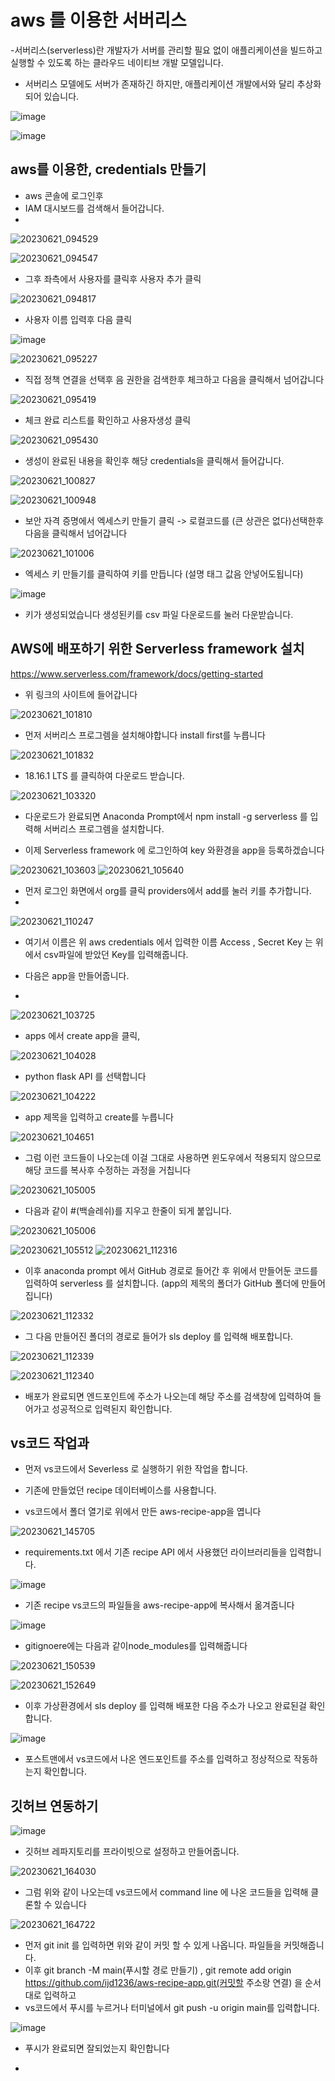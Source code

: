 # aws 를 이용한 서버리스


-서버리스(serverless)란 개발자가 서버를 관리할 필요 없이 애플리케이션을 빌드하고 실행할 수 있도록 하는 클라우드 네이티브 개발 모델입니다.

- 서버리스 모델에도 서버가 존재하긴 하지만, 애플리케이션 개발에서와 달리 추상화되어 있습니다.


![image](https://github.com/ijd1236/Serverless_Application/assets/130967884/1e3f3b40-0a02-49a6-ad06-6d9b3cf34b54)


![image](https://github.com/ijd1236/Serverless_Application/assets/130967884/7dc39da5-a0d4-43af-90ad-d407bbcbc4af)


## aws를 이용한, credentials 만들기


- aws 콘솔에 로그인후
- IAM 대시보드를 검색해서 들어갑니다.
- 
![20230621_094529](https://github.com/ijd1236/Serverless_Application/assets/130967884/94dff875-96a1-4d36-bf7f-c6a8cad8c676)

![20230621_094547](https://github.com/ijd1236/Serverless_Application/assets/130967884/3ef3e5b5-3176-4a2a-b63e-d823ad29e62d)

- 그후 좌측에서 사용자를 클릭후 사용자 추가 클릭

![20230621_094817](https://github.com/ijd1236/Serverless_Application/assets/130967884/2e89de22-04ed-4319-a03f-dbd31cc3039c)

- 사용자 이름 입력후 다음 클릭

![image](https://github.com/ijd1236/Serverless_Application/assets/130967884/9ad7d3ad-01ac-4053-93d2-9eb4fb67a2f6)


![20230621_095227](https://github.com/ijd1236/Serverless_Application/assets/130967884/8f40ffcc-1b9f-4c0f-b38f-6ff9a2b27366)

- 직접 정책 연결을 선택후 음 권한을 검색한후 체크하고 다음을 클릭해서 넘어갑니다

![20230621_095419](https://github.com/ijd1236/Serverless_Application/assets/130967884/7711de84-09b1-4842-af51-6e2edac7814f)


- 체크 완료 리스트를 확인하고 사용자생성 클릭

![20230621_095430](https://github.com/ijd1236/Serverless_Application/assets/130967884/249e2432-199c-41a9-84a6-1808e0c152e1)


- 생성이 완료된 내용을 확인후 해당 credentials을 클릭해서 들어갑니다.

![20230621_100827](https://github.com/ijd1236/Serverless_Application/assets/130967884/862d226f-744e-4b17-8659-9f0fed0071b1)


![20230621_100948](https://github.com/ijd1236/Serverless_Application/assets/130967884/215bda91-f176-4d0c-b7b7-6deeaa15db0c)

- 보안 자격 증명에서 엑세스키 만들기 클릭 -> 로컬코드를 (큰 상관은 없다)선택한후 다음을 클릭해서 넘어갑니다

![20230621_101006](https://github.com/ijd1236/Serverless_Application/assets/130967884/edaa6083-6802-4639-8635-dbe6ed3d88af)

- 엑세스 키 만들기를 클릭하여 키를 만듭니다 (설명 태그 값음 안넣어도됩니다)

![image](https://github.com/ijd1236/Serverless_Application/assets/130967884/bd93d886-a1a2-43e0-bca8-95e41e3f95f4)


- 키가 생성되었습니다 생성된키를  csv 파일 다운로드를 눌러 다운받습니다.


## AWS에 배포하기 위한 Serverless framework 설치

https://www.serverless.com/framework/docs/getting-started

- 위 링크의 사이트에 들어갑니다

![20230621_101810](https://github.com/ijd1236/Serverless_Application/assets/130967884/5054138f-6a3d-4b3a-a8e7-841e6098fb02)

- 먼저 서버리스 프로그렘을 설치해야합니다  install first를 누릅니다


![20230621_101832](https://github.com/ijd1236/Serverless_Application/assets/130967884/24bebfe0-ffc3-4672-8a00-1151db99ccac)

- 18.16.1 LTS 를 클릭하여 다운로드 받습니다.


![20230621_103320](https://github.com/ijd1236/Serverless_Application/assets/130967884/a39af734-6299-4617-85a4-0f1920bab621)


- 다운로드가 완료되면 Anaconda Prompt에서 npm install -g serverless 를 입력해 서버리스 프로그렘을 설치합니다.

- 이제 Serverless framework 에 로그인하여 key 와환경을 app을 등록하겠습니다

![20230621_103603](https://github.com/ijd1236/Serverless_Application/assets/130967884/a35ad696-4788-4f3c-92e1-8cdfb0b8c189)
![20230621_105640](https://github.com/ijd1236/Serverless_Application/assets/130967884/971d216c-1d42-413d-9640-d5b8b7b06900)

- 먼저 로그인 화면에서 org를 클릭 providers에서  add를 눌러 키를 추가합니다.
- 
![20230621_110247](https://github.com/ijd1236/Serverless_Application/assets/130967884/2f2728af-21fa-4e5f-802d-4541d8724474)

- 여기서 이름은 위 aws  credentials 에서 입력한 이름 Access , Secret Key 는 위에서 csv파일에 받았던 Key를 입력해줍니다.


- 다음은 app을 만들어줍니다.
- 
![20230621_103725](https://github.com/ijd1236/Serverless_Application/assets/130967884/b397f9da-3bea-45cb-9dc5-02fe59e9562d)

- apps 에서 create  app을 클릭,

![20230621_104028](https://github.com/ijd1236/Serverless_Application/assets/130967884/093457df-1ad3-4486-a472-e83c03ca9c8a)

- python flask API 를 선택합니다

![20230621_104222](https://github.com/ijd1236/Serverless_Application/assets/130967884/4af6a4bf-a383-4f4f-b5d6-e6298aec6bbc)


- app 제목을 입력하고 create를 누릅니다

![20230621_104651](https://github.com/ijd1236/Serverless_Application/assets/130967884/72211d2c-d780-4675-8ed9-b6dbf2867713)

- 그럼 이런 코드들이 나오는데 이걸 그대로 사용하면 윈도우에서 적용되지 않으므로 해당 코드를 복사후 수정하는 과정을 거칩니다

![20230621_105005](https://github.com/ijd1236/Serverless_Application/assets/130967884/d184c6ad-3036-45f6-8ff1-68b31de7445e)

- 다음과 같이 #(백슬레쉬)를 지우고 한줄이 되게 붙입니다.

![20230621_105006](https://github.com/ijd1236/Serverless_Application/assets/130967884/0988ee34-eb34-46dc-a546-1df01bc022cd)

![20230621_105512](https://github.com/ijd1236/Serverless_Application/assets/130967884/6b59b36f-fffe-4d23-90d3-3acef0148158)
![20230621_112316](https://github.com/ijd1236/Serverless_Application/assets/130967884/5adfa3fd-e252-48b5-9067-1258e349c19e)


- 이후 anaconda prompt 에서 GitHub 경로로 들어간 후 위에서 만들어둔 코드를 입력하여 serverless 를 설치합니다. (app의 제목의 폴더가 GitHub 폴더에 만들어집니다)

![20230621_112332](https://github.com/ijd1236/Serverless_Application/assets/130967884/ac46faff-dc89-4278-b341-b16c3a47c57f)


- 그 다음 만들어진 폴더의 경로로 들어가 sls deploy 를 입력해 배포합니다.

![20230621_112339](https://github.com/ijd1236/Serverless_Application/assets/130967884/e205978a-81dc-4b39-ae61-a176cbc81580)

![20230621_112340](https://github.com/ijd1236/Serverless_Application/assets/130967884/300b252a-221c-4d8f-8570-7fd08d41c734)


- 배포가 완료되면 엔드포인트에 주소가 나오는데 해당 주소를 검색창에 입력하여 들어가고 성공적으로 입력된지 확인합니다.

## vs코드 작업과

- 먼저 vs코드에서 Severless 로 실행하기 위한 작업을 합니다.

- 기존에 만들었던 recipe 데이터베이스를 사용합니다.

- vs코드에서 폴더 열기로 위에서 만든 aws-recipe-app을 엽니다

![20230621_145705](https://github.com/ijd1236/Serverless_Application/assets/130967884/9fdad360-7aa0-4392-b406-3437660056a9)

- requirements.txt 에서 기존 recipe API 에서 사용했던 라이브러리들을 입력합니다.


![image](https://github.com/ijd1236/Serverless_Application/assets/130967884/bf7f906b-c092-4b5d-acc8-d4fb41bb0000)

- 기존 recipe vs코드의 파일들을  aws-recipe-app에 복사해서 옮겨줍니다

![image](https://github.com/ijd1236/Serverless_Application/assets/130967884/e82b7b58-5fe1-4c44-9a5b-4a42f0fdf144)

- gitignoere에는 다음과 같이node_modules를 입력해줍니다


![20230621_150539](https://github.com/ijd1236/Serverless_Application/assets/130967884/fea4753f-194a-44b4-b884-89d202c03e69)

![20230621_152649](https://github.com/ijd1236/Serverless_Application/assets/130967884/b5bdfa4d-7217-4099-94e0-d07919405a22)

- 이후 가상환경에서 sls deploy 를 입력해 배포한 다음 주소가 나오고 완료된걸 확인합니다.

![image](https://github.com/ijd1236/Serverless_Application/assets/130967884/7881bd41-174b-4cc0-a6ab-f4ade3b9c7e6)

- 포스트맨에서 vs코드에서 나온 엔드포인트를 주소를 입력하고 정상적으로 작동하는지 확인합니다.


## 깃허브 연동하기


![image](https://github.com/ijd1236/Serverless_Application/assets/130967884/39bfa058-a8ab-4c07-8923-45bf893fa402)

- 깃허브 레파지토리를 프라이빗으로 설정하고 만들어줍니다.


![20230621_164030](https://github.com/ijd1236/Serverless_Application/assets/130967884/c561b892-4649-4180-a23e-c8cf11fa2a03)

- 그럼 위와 같이 나오는데 vs코드에서 command line 에 나온 코드들을 입력해 클론할 수 있습니다

![20230621_164722](https://github.com/ijd1236/Serverless_Application/assets/130967884/f9cb5422-74e1-46c5-b49c-a0a277fc15db)

- 먼저 git init 를 입력하면 위와 같이 커밋 할 수 있게 나옵니다. 파일들을 커밋해줍니다.
- 이후 git branch -M main(푸시할 경로 만들기)  ,  git remote add origin https://github.com/ijd1236/aws-recipe-app.git(커밋할 주소랑 연결) 을 순서대로 입력하고
- vs코드에서 푸시를 누르거나  터미널에서 git push -u origin main를 입력합니다.

![image](https://github.com/ijd1236/Serverless_Application/assets/130967884/e3ba797a-c609-4338-8d01-cd9cb8b0847c)

- 푸시가 완료되면 잘되었는지 확인합니다









- 

